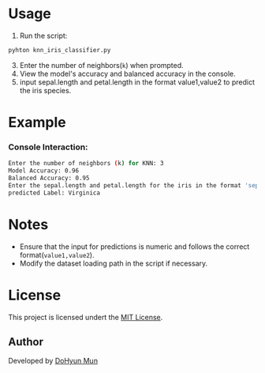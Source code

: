 # Usage
1. Run the script:
```bash
pyhton knn_iris_classifier.py
```
3. Enter the number of neighbors(`k`) when prompted.
4. View the model's accuracy and balanced accuracy in the console.
5. input sepal.length and petal.length in the format value1,value2 to predict the iris species.

# Example
### Console Interaction:
```bash
Enter the number of neighbors (k) for KNN: 3
Model Accuracy: 0.96
Balanced Accuracy: 0.95
Enter the sepal.length and petal.length for the iris in the format 'sepal_length,petal_length':5.1,1.8
predicted Label: Virginica
```
# Notes
- Ensure that the input for predictions is numeric and follows the correct format(`value1,value2`).
- Modify the dataset loading path in the script if necessary.

# License
This project is licensed undert the [MIT License](https://www.apache.org/licenses/LICENSE-2.0).

## Author
Developed by [DoHyun Mun](https://www.google.com)
